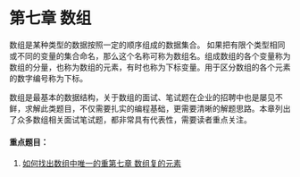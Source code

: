 # 第七章 数组

数组是某种类型的数据按照一定的顺序组成的数据集合。 如果把有限个类型相同或不同的变量的集合命名，那么这个名称可称为数组名。组成数组的各个变量称为数组的分量，也称为数组的元素，有时也称为下标变量。用于区分数组的各个元素的数字编号称为下标。

数组是最基本的数据结构，关于数组的面试、笔试题在企业的招聘中也是屡见不鲜，求解此类题目，不仅需要扎实的编程基础，更需要清晰的解题思路。本章列出了众多数组相关面试笔试题，都非常具有代表性，需要读者重点关注。  



#### 重点题目：

1. [如何找出数组中唯一的重第七章 数组复的元素](如何找出数组中唯一的重复的元素.md)







